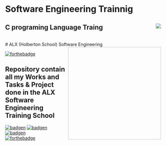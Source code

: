 # Software Engineering Trainnig
## C programing Language Traing <img align='right' src="https://cka.collectiva.in/Content/images/CourseImages/9.png">
</br>
# ALX (Holberton School) Software Engineering  <img align='right' rc="https://pbs.twimg.com/profile_images/1598046444467982352/zgotfroP_400x400.jpg" width="300" height="300">
</br>

[![forthebadge](https://forthebadge.com/images/badges/built-with-love.svg)](https://forthebadge.com)
## Repository contain all my Works and Tasks &amp; Project done in the ALX Software Engineering Training School

[![badgen](https://badgen.net/badge/icon/terminal?icon=terminal&label)](https://badgen.net)
[![badgen](https://badgen.net/badge/icon/git?icon=git&label)](https://badgen.ne)
[![badgen](https://badgen.net/badge/icon/git?icon=git&label)](https://badgen.ne)
</br>
[![forthebadge](https://forthebadge.com/images/badges/made-with-c.svg)](https://forthebadge.com)                                                                                     
